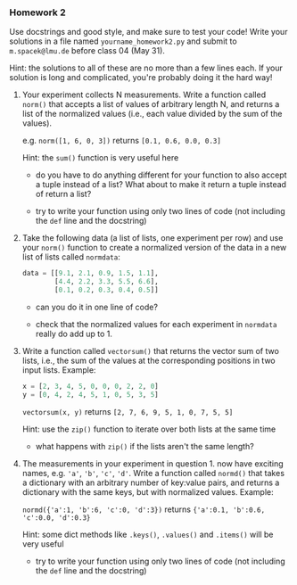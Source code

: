 ### Homework 2

Use docstrings and good style, and make sure to test your code! Write your solutions in a file named `yourname_homework2.py` and submit to `m.spacek@lmu.de` before class 04 (May 31).

Hint: the solutions to all of these are no more than a few lines each. If your solution is long and complicated, you're probably doing it the hard way!

1. Your experiment collects N measurements. Write a function called `norm()` that accepts a list of values of arbitrary length N, and returns a list of the normalized values (i.e., each value divided by the sum of the values).

    e.g. `norm([1, 6, 0, 3])` returns `[0.1, 0.6, 0.0, 0.3]`

    Hint: the `sum()` function is very useful here

    - do you have to do anything different for your function to also accept a tuple instead of a list? What about to make it return a tuple instead of return a list?

    - try to write your function using only two lines of code (not including the `def` line and the docstring)

2. Take the following data (a list of lists, one experiment per row) and use your `norm()` function to create a normalized version of the data in a new list of lists called `normdata`:

    ```python
    data = [[9.1, 2.1, 0.9, 1.5, 1.1],
            [4.4, 2.2, 3.3, 5.5, 6.6],
            [0.1, 0.2, 0.3, 0.4, 0.5]]
    ````
    - can you do it in one line of code?

    - check that the normalized values for each experiment in `normdata` really do add up to 1.

3. Write a function called `vectorsum()` that returns the vector sum of two lists, i.e., the sum of the values at the corresponding positions in two input lists. Example:
    ```python
    x = [2, 3, 4, 5, 0, 0, 0, 2, 2, 0]
    y = [0, 4, 2, 4, 5, 1, 0, 5, 3, 5]
    ````
    `vectorsum(x, y)` returns `[2, 7, 6, 9, 5, 1, 0, 7, 5, 5]`

    Hint: use the `zip()` function to iterate over both lists at the same time

    - what happens with `zip()` if the lists aren't the same length?

4. The measurements in your experiment in question 1. now have exciting names, e.g. `'a'`, `'b'`, `'c'`, `'d'`. Write a function called `normd()` that takes a dictionary with an arbitrary number of key:value pairs, and returns a dictionary with the same keys, but with normalized values. Example:

    `normd({'a':1, 'b':6, 'c':0, 'd':3})` returns `{'a':0.1, 'b':0.6, 'c':0.0, 'd':0.3}`

    Hint: some dict methods like `.keys()`, `.values()` and `.items()` will be very useful

    - try to write your function using only two lines of code (not including the `def` line and the docstring)
